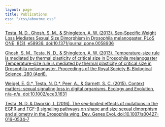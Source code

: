 ```yaml
---
layout: page
title: Publications
css: "/css/aboutme.css"
---
```


<div id="aboutme-section">
  

<p class="about-text">
<span class="fa fa-venus-mars about-icon"></span> 
<a href="http://journals.plos.org/plosone/article?id=10.1371/journal.pone.0058936">Testa, N. D., Ghosh, S. M., & Shingleton, A. W. (2013). Sex-Specific Weight Loss Mediates Sexual Size Dimorphism in Drosophila melanogaster. PLoS ONE, 8(3), e58936. doi:10.1371/journal.pone.0058936</a>
</p>

<p class="about-text">
<span class="fa fa-thermometer-half about-icon"></span> 
<a href="http://rspb.royalsocietypublishing.org/content/280/1760/20130174.full.pdf">Ghosh, S. M., Testa, N. D., & Shingleton, A. W. (2013). Temperature-size rule is mediated by thermal plasticity of critical size in Drosophila melanogaster Temperature-size rule is mediated by thermal plasticity of critical size in Drosophila melanogaster. Proceedings of the Royal Society B: Biological Science, 280 (April).</a>
</p>

<p class="about-text">
<span class="fa fa-microchip about-icon"></span> 
<a href="https://www.ncbi.nlm.nih.gov/pmc/articles/PMC4567875/">Weigel, E. G.*, Testa, N. D.*, Peer, A., & Garnett, S. C. (2015). Context matters: sexual signaling loss in digital organisms. Ecology and Evolution, n/a–n/a. doi:10.1002/ece3.1631</a>
</p>

<p class="about-text">
<span class="fa fa-venus-mars about-icon"></span> 
<a href="https://www.ncbi.nlm.nih.gov/pubmed/27038022">Testa, N. D. & Dworkin, I. (2016). The sex-limited effects of mutations in the EGFR and TGF-β signaling pathways on shape and size sexual dimorphism and allometry in the Drosophila wing. Dev. Genes Evol. doi:10.1007/s00427-016-0534-7</a>
</p>
